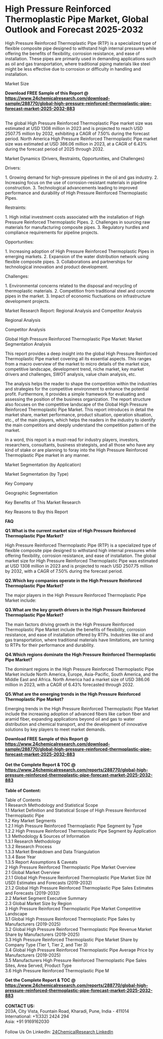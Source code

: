 <h1>High Pressure Reinforced Thermoplastic Pipe Market, Global Outlook and Forecast 2025-2032</h1><p>High Pressure Reinforced Thermoplastic Pipe (RTP) is a specialized type of flexible composite pipe designed to withstand high internal pressures while offering the benefits of flexibility, corrosion resistance, and ease of installation. These pipes are primarily used in demanding applications such as oil and gas transportation, where traditional piping materials like steel might be less effective due to corrosion or difficulty in handling and installation.</p><p>

Market Size</p><p>
</p><div><b>Download FREE Sample of this Report @ 
            <a href="https://www.24chemicalresearch.com/download-sample/288770/global-high-pressure-reinforced-thermoplastic-pipe-forecast-market-2025-2032-883">
            https://www.24chemicalresearch.com/download-sample/288770/global-high-pressure-reinforced-thermoplastic-pipe-forecast-market-2025-2032-883</a></b></div><br><p>The global High Pressure Reinforced Thermoplastic Pipe market size was estimated at USD 1308 million in 2023 and is projected to reach USD 2507.75 million by 2032, exhibiting a CAGR of 7.50% during the forecast period. North America High Pressure Reinforced Thermoplastic Pipe market size was estimated at USD 386.06 million in 2023, at a CAGR of 6.43% during the forecast period of 2025 through 2032.</p><p>
</p><p>Market Dynamics (Drivers, Restraints, Opportunities, and Challenges)</p><p>
Drivers:</p><p>
</p><p>1. Growing demand for high-pressure pipelines in the oil and gas industry. 2. Increasing focus on the use of corrosion-resistant materials in pipeline construction. 3. Technological advancements leading to improved performance and durability of High Pressure Reinforced Thermoplastic Pipes.</p><p>
Restraints:</p><p>
</p><p>1. High initial investment costs associated with the installation of High Pressure Reinforced Thermoplastic Pipes. 2. Challenges in sourcing raw materials for manufacturing composite pipes. 3. Regulatory hurdles and compliance requirements for pipeline projects.</p><p>
Opportunities:</p><p>
</p><p>1. Increasing adoption of High Pressure Reinforced Thermoplastic Pipes in emerging markets. 2. Expansion of the water distribution network using flexible composite pipes. 3. Collaborations and partnerships for technological innovation and product development.</p><p>
Challenges:</p><p>
</p><p>1. Environmental concerns related to the disposal and recycling of thermoplastic materials. 2. Competition from traditional steel and concrete pipes in the market. 3. Impact of economic fluctuations on infrastructure development projects.</p><p>
Market Research Report: Regional Analysis and Competitor Analysis</p><p>
Regional Analysis</p><p>
</p><p>
Competitor Analysis</p><p>
</p><p>
Global High Pressure Reinforced Thermoplastic Pipe Market: Market Segmentation Analysis</p><p>
</p><p>This report provides a deep insight into the global High Pressure Reinforced Thermoplastic Pipe market covering all its essential aspects. This ranges from a macro overview of the market to micro details of the market size, competitive landscape, development trend, niche market, key market drivers and challenges, SWOT analysis, value chain analysis, etc.</p><p>
</p><p>The analysis helps the reader to shape the competition within the industries and strategies for the competitive environment to enhance the potential profit. Furthermore, it provides a simple framework for evaluating and assessing the position of the business organization. The report structure also focuses on the competitive landscape of the Global High Pressure Reinforced Thermoplastic Pipe Market. This report introduces in detail the market share, market performance, product situation, operation situation, etc., of the main players, which helps the readers in the industry to identify the main competitors and deeply understand the competition pattern of the market.</p><p>
</p><p>In a word, this report is a must-read for industry players, investors, researchers, consultants, business strategists, and all those who have any kind of stake or are planning to foray into the High Pressure Reinforced Thermoplastic Pipe market in any manner.</p><p>
Market Segmentation (by Application)</p><p>
</p><p>
Market Segmentation (by Type)</p><p>
</p><p>
Key Company</p><p>
</p><p>
Geographic Segmentation</p><p>
</p><p>
Key Benefits of This Market Research</p><p>
</p><p>
Key Reasons to Buy this Report</p><p>
</p><p>

<strong>FAQ </strong></p><p>
<strong>Q1.What is the current market size of High Pressure Reinforced Thermoplastic Pipe Market?</strong></p><p>
</p><p>High Pressure Reinforced Thermoplastic Pipe (RTP) is a specialized type of flexible composite pipe designed to withstand high internal pressures while offering flexibility, corrosion resistance, and ease of installation. The global market size for High Pressure Reinforced Thermoplastic Pipe was estimated at USD 1308 million in 2023 and is projected to reach USD 2507.75 million by 2032, with a CAGR of 7.50% during the forecast period.</p><p>
<strong>Q2.Which key companies operate in the High Pressure Reinforced Thermoplastic Pipe Market?</strong></p><p>
</p><p>The major players in the High Pressure Reinforced Thermoplastic Pipe Market include:</p><p>
</p><p>
</p><p></p><p>
<strong>Q3.What are the key growth drivers in the High Pressure Reinforced Thermoplastic Pipe Market?</strong></p><p>
</p><p>The main factors driving growth in the High Pressure Reinforced Thermoplastic Pipe Market include the benefits of flexibility, corrosion resistance, and ease of installation offered by RTPs. Industries like oil and gas transportation, where traditional materials have limitations, are turning to RTPs for their performance and durability.</p><p>
<strong>Q4.Which regions dominate the High Pressure Reinforced Thermoplastic Pipe Market?</strong></p><p>
</p><p>The dominant regions in the High Pressure Reinforced Thermoplastic Pipe Market include North America, Europe, Asia-Pacific, South America, and the Middle East and Africa. North America had a market size of USD 386.06 million in 2023, with a CAGR of 6.43% forecasted through 2032.</p><p>
<strong>Q5.What are the emerging trends in the High Pressure Reinforced Thermoplastic Pipe Market?</strong></p><p>
</p><p>Emerging trends in the High Pressure Reinforced Thermoplastic Pipe Market include the increasing adoption of advanced fibers like carbon fiber and aramid fiber, expanding applications beyond oil and gas to water distribution and chemical transport, and the development of innovative solutions by key players to meet market demands.</p><div><b>Download FREE Sample of this Report @ 
            <a href="https://www.24chemicalresearch.com/download-sample/288770/global-high-pressure-reinforced-thermoplastic-pipe-forecast-market-2025-2032-883">
            https://www.24chemicalresearch.com/download-sample/288770/global-high-pressure-reinforced-thermoplastic-pipe-forecast-market-2025-2032-883</a></b></div><br><div><b>Get the Complete Report & TOC @ 
            <a href="https://www.24chemicalresearch.com/reports/288770/global-high-pressure-reinforced-thermoplastic-pipe-forecast-market-2025-2032-883">
            https://www.24chemicalresearch.com/reports/288770/global-high-pressure-reinforced-thermoplastic-pipe-forecast-market-2025-2032-883</a></b></div><br>
            <b>Table of Content:</b><p>Table of Contents<br />
1 Research Methodology and Statistical Scope<br />
1.1 Market Definition and Statistical Scope of High Pressure Reinforced Thermoplastic Pipe<br />
1.2 Key Market Segments<br />
1.2.1 High Pressure Reinforced Thermoplastic Pipe Segment by Type<br />
1.2.2 High Pressure Reinforced Thermoplastic Pipe Segment by Application<br />
1.3 Methodology & Sources of Information<br />
1.3.1 Research Methodology<br />
1.3.2 Research Process<br />
1.3.3 Market Breakdown and Data Triangulation<br />
1.3.4 Base Year<br />
1.3.5 Report Assumptions & Caveats<br />
2 High Pressure Reinforced Thermoplastic Pipe Market Overview<br />
2.1 Global Market Overview<br />
2.1.1 Global High Pressure Reinforced Thermoplastic Pipe Market Size (M USD) Estimates and Forecasts (2019-2032)<br />
2.1.2 Global High Pressure Reinforced Thermoplastic Pipe Sales Estimates and Forecasts (2019-2032)<br />
2.2 Market Segment Executive Summary<br />
2.3 Global Market Size by Region<br />
3 High Pressure Reinforced Thermoplastic Pipe Market Competitive Landscape<br />
3.1 Global High Pressure Reinforced Thermoplastic Pipe Sales by Manufacturers (2019-2025)<br />
3.2 Global High Pressure Reinforced Thermoplastic Pipe Revenue Market Share by Manufacturers (2019-2025)<br />
3.3 High Pressure Reinforced Thermoplastic Pipe Market Share by Company Type (Tier 1, Tier 2, and Tier 3)<br />
3.4 Global High Pressure Reinforced Thermoplastic Pipe Average Price by Manufacturers (2019-2025)<br />
3.5 Manufacturers High Pressure Reinforced Thermoplastic Pipe Sales Sites, Area Served, Product Type<br />
3.6 High Pressure Reinforced Thermoplastic Pipe M</p><div><b>Get the Complete Report & TOC @ 
            <a href="https://www.24chemicalresearch.com/reports/288770/global-high-pressure-reinforced-thermoplastic-pipe-forecast-market-2025-2032-883">
            https://www.24chemicalresearch.com/reports/288770/global-high-pressure-reinforced-thermoplastic-pipe-forecast-market-2025-2032-883</a></b></div><br><b>CONTACT US:</b><br>
            203A, City Vista, Fountain Road, Kharadi, Pune, India - 411014<br>
            International: +1(332) 2424 294<br>
            Asia: +91 9169162030 <br><br>
            Follow Us On LinkedIn: <a href="https://www.linkedin.com/company/24chemicalresearch/">24ChemicalResearch LinkedIn</a>